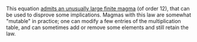 This equation [admits an unusually large finite magma](https://leanprover.zulipchat.com/#narrow/channel/458659-Equational/topic/Outstanding.20equations.2C.20v1/near/478094170) (of order 12), that can be used to disprove some implications.  Magmas with this law are somewhat "mutable" in practice; one can modify a few entries of the multiplication table, and can sometimes add or remove some elements and still retain the law.
